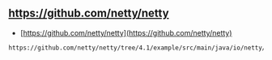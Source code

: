 ## https://github.com/netty/netty
- [https://github.com/netty/netty](https://github.com/netty/netty)
```
https://github.com/netty/netty/tree/4.1/example/src/main/java/io/netty/example/http2
```
